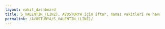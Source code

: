 ```yaml
---
layout: vakit_dashboard
title: S_VALENTIN_(LINZ), AVUSTURYA için iftar, namaz vakitleri ve hava durumu - ilçe/eyalet seç
permalink: /AVUSTURYA/S_VALENTIN_(LINZ)/
---
```


<script type="text/javascript">
  var GLOBAL_COUNTRY = 'AVUSTURYA';
  var GLOBAL_CITY = 'S_VALENTIN_(LINZ)';
  var GLOBAL_STATE = '';
  var lat = 72;
  var lon = 21;
</script>
